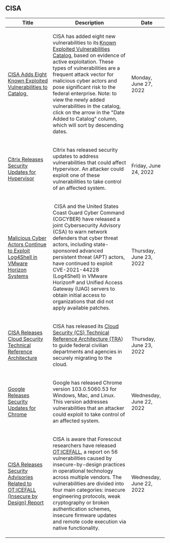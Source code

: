 ## CISA
|Title|Description|Date|
|---|---|---|
| [CISA Adds Eight Known Exploited Vulnerabilities to Catalog  ](https://www.cisa.gov/uscert/ncas/current-activity/2022/06/27/cisa-adds-eight-known-exploited-vulnerabilities-catalog) | <p>CISA has added eight new vulnerabilities to its <a href="https://www.cisa.gov/known-exploited-vulnerabilities-catalog">Known Exploited Vulnerabilities Catalog</a>, based on evidence of active exploitation. These types of vulnerabilities are a frequent attack vector for malicious cyber actors and pose significant risk to the federal enterprise. Note: to view the newly added vulnerabilities in the catalog, click on the arrow in the "Date Added to Catalog" column, which will sort by descending dates.     </p> | Monday, June 27, 2022 |
| [Citrix Releases Security Updates for Hypervisor](https://www.cisa.gov/uscert/ncas/current-activity/2022/06/24/citrix-releases-security-updates-hypervisor) | <p>Citrix has released security updates to address vulnerabilities that could affect Hypervisor. An attacker could exploit one of these vulnerabilities to take control of an affected system.</p> | Friday, June 24, 2022 |
| [Malicious Cyber Actors Continue to Exploit Log4Shell in VMware Horizon Systems](https://www.cisa.gov/uscert/ncas/current-activity/2022/06/23/malicious-cyber-actors-continue-exploit-log4shell-vmware-horizon) | <p> CISA and the United States Coast Guard Cyber Command (CGCYBER) have released a joint Cybersecurity Advisory (CSA) to warn network defenders that cyber threat actors, including state-sponsored advanced persistent threat (APT) actors, have continued to exploit CVE-2021-44228 (Log4Shell) in VMware Horizon® and Unified Access Gateway (UAG) servers to obtain initial access to organizations that did not apply available patches.</p> | Thursday, June 23, 2022 |
| [CISA Releases Cloud Security Technical Reference Architecture](https://www.cisa.gov/uscert/ncas/current-activity/2022/06/23/cisa-releases-cloud-security-technical-reference-architecture) | <p>CISA has released its <a href="https://cisa.gov/sites/default/files/publications/Cloud%20Security%20Technical%20Reference%20Architecture.pdf%20">Cloud Security (CS) Technical Reference Architecture (TRA</a>) to guide federal civilian departments and agencies in securely migrating to the cloud.</p> | Thursday, June 23, 2022 |
| [Google Releases Security Updates for Chrome](https://www.cisa.gov/uscert/ncas/current-activity/2022/06/22/google-releases-security-updates-chrome) | <p>Google has released Chrome version 103.0.5060.53 for Windows, Mac, and Linux. This version addresses vulnerabilities that an attacker could exploit to take control of an affected system. </p> | Wednesday, June 22, 2022 |
| [CISA Releases Security Advisories Related to OT:ICEFALL (Insecure by Design) Report](https://www.cisa.gov/uscert/ncas/current-activity/2022/06/22/cisa-releases-security-advisories-related-oticefall-insecure) | <p>CISA is aware that Forescout researchers have released <a href="https://www.forescout.com/research-labs/ot-icefall/">OT:ICEFALL</a>, a report on 56 vulnerabilities caused by insecure-by-design practices in operational technology across multiple vendors. The vulnerabilities are divided into four main categories: insecure engineering protocols, weak cryptography or broken authentication schemes, insecure firmware updates and remote code execution via native functionality.</p> | Wednesday, June 22, 2022 |
